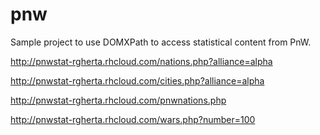 # pnw
Sample project to use DOMXPath to access statistical content from PnW.

http://pnwstat-rgherta.rhcloud.com/nations.php?alliance=alpha

http://pnwstat-rgherta.rhcloud.com/cities.php?alliance=alpha

http://pnwstat-rgherta.rhcloud.com/pnwnations.php

http://pnwstat-rgherta.rhcloud.com/wars.php?number=100
